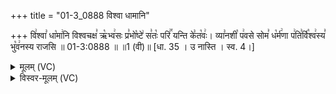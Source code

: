 +++
title = "01-3_0888 विश्वा धामानि"

+++
वि꣢श्वा꣣ धा꣡मा꣢नि विश्वचक्ष꣣ ऋ꣡भ्व꣢सः प्र꣣भो꣡ष्टे꣢ स꣣तः꣡ परि꣢꣯ यन्ति के꣣त꣡वः꣢। व्या꣣नशी꣡ प꣢वसे सोम꣣ ध꣡र्म꣢णा प꣢ति꣣र्वि꣡श्व꣢स्य꣣ भु꣡व꣢नस्य राजसि ॥ 01-3:0888 ॥ ॥1 (वी)॥ [धा. 35 । उ नास्ति । स्व. 4।]

<details><summary>मूलम् (VC)</summary>

वि꣢श्वा꣣ धा꣡मा꣢नि विश्वचक्ष꣣ ऋ꣡भ्व꣢सः प्र꣣भो꣡ष्टे꣢ स꣣तः꣡ परि꣢꣯ यन्ति के꣣त꣡वः꣢ । व्या꣣नशी꣡ प꣢वसे सोम꣣ ध꣡र्म꣢णा꣣ प꣢ति꣣र्वि꣡श्व꣢स्य꣣ भु꣡व꣢नस्य राजसि ॥८८८॥
</details>

<details><summary>विस्वर-मूलम् (VC)</summary>

विश्वा धामानि विश्वचक्ष ऋभ्वसः प्रभोष्टे सतः परि यन्ति केतवः । व्यानशी पवसे सोम धर्मणा पतिर्विश्वस्य भुवनस्य राजसि ॥८८८॥
</details>